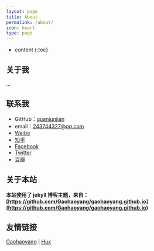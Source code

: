 ```yaml
---
layout: page
title: About
permalink: /about/
icon: heart
type: page
---
```


* content
{:toc}




## 关于我

...

## 联系我

* GitHub：[guanjunjian](https://github.com/arkingc)
* email：243744327@qq.com
* [Weibo](http://weibo.com/2873651382/profile?rightmod=1&wvr=6&mod=personinfo&is_all=1)
* [知乎]()
* [Facebook]()
* [Twitter]()
* [豆瓣]()

## 关于本站

**本站使用了 jekyll 博客主题，来自：[https://github.com/Gaohaoyang/gaohaoyang.github.io](https://github.com/Gaohaoyang/gaohaoyang.github.io)**

## 友情链接

[Gaohaoyang](https://gaohaoyang.github.io) \| [Hux](http://huangxuan.me) 
